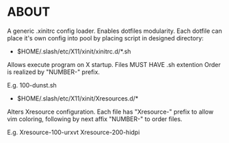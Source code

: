 ABOUT
=====

A generic .xinitrc config loader. Enables dotfiles modularity.
Each dotfile can place it's own config into pool by placing script
in designed directory:

* $HOME/.slash/etc/X11/xinit/xinitrc.d/\*.sh

Allows execute program on X startup. Files MUST HAVE .sh extention
Order is realized by "NUMBER-" prefix.

E.g.
100-dunst.sh

* $HOME/.slash/etc/X11/xinit/Xresources.d/\*

Alters Xresource configuration. Each file has "Xresource-" prefix
to allow vim coloring, following by next affix "NUMBER-" to order
files.

E.g.
Xresource-100-urxvt
Xresource-200-hidpi
